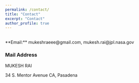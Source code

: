 ```yaml
---
permalink: /contact/
title: "Contact"
excerpt: "Contact"
author_profile: true
---
```


<br/>
**Email:** mukeshraeee@gmail.com, mukesh.rai@jpl.nasa.gov     

### Mail Address

MUKESH RAI

34 S. Mentor Avenue
CA, Pasadena

